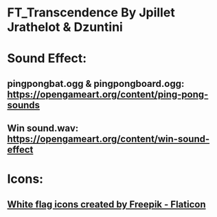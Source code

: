 # FT_Transcendence By Jpillet Jrathelot & Dzuntini

# Sound Effect:
## pingpongbat.ogg & pingpongboard.ogg: https://opengameart.org/content/ping-pong-sounds
## Win sound.wav: https://opengameart.org/content/win-sound-effect

# Icons:
## <a href="https://www.flaticon.com/free-icons/white-flag" title="white flag icons">White flag icons created by Freepik - Flaticon</a>
